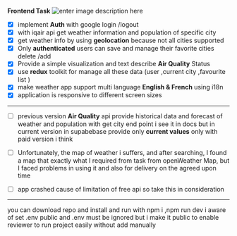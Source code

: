 **Frontend Task**
![enter image description here](s)

- [x] implement **Auth** with google login /logout
- [x] with iqair api get weather information and population of specific city
- [x] get weather info by using **geolocation** because not all cities supported
- [x] Only **authenticated** users can save and manage their favorite cities delete /add
- [x] Provide a simple visualization and text describe **Air Quality** Status
- [x] use **redux** toolkit for manage all these data (user ,current city ,favourite list )
- [x] make weather app support multi language **English & French** using i18n
- [x] application is responsive to different screen sizes

---

- [ ] previous version **Air Quality** api provide historical data and forecast of weather and population with get city end point i see it in docs but in current version in supabebase provide only **current values** only with paid version i think

- [ ] Unfortunately, the map of weather i suffers, and after searching, I found a map that exactly what I required from task from openWeather Map, but I faced problems in using it and also for delivery on the agreed upon time
- [ ] app crashed cause of limitation of free api so take this in consideration

---

you can download repo and install and run with npm i ,npm run dev
i aware of set .env public and .env must be ignored but i make it public to enable reviewer to run project easily without add manually
